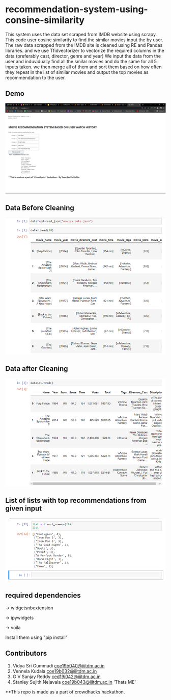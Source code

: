 # recommendation-system-using-consine-similarity
This system uses the data set scraped from IMDB website using scrapy. This code user cosine similarity to find the similar movies input the by user. 
The raw data scrapped from the IMDB site is cleaned using RE and Pandas libraries. and we use Tfidvectorizer to vectorize the required columns in the data (preferably cast, director, genre and year)
We input the data from the user and induvidually find all the smilar movies and do the same for all 5 inputs taken. we then merge all of them and sort them based on how often they repeat in the list of similar movies and output the top movies as recommendation to the user.

## Demo
 ![Demo](https://github.com/Stanley-Sujith-Nelavala/recommendation-system-using-consine-similarity/blob/main/Screenshot%20(18).png)
## Data Before Cleaning
 ![Data Before Cleaning](https://github.com/Stanley-Sujith-Nelavala/recommendation-system-using-consine-similarity/blob/main/1.png)
## Data after Cleaning
 ![Data after Cleaning](https://github.com/Stanley-Sujith-Nelavala/recommendation-system-using-consine-similarity/blob/main/2.png)
## List of lists with top recommendations from given input
 ![List of lists with top recommendations from given input](https://github.com/Stanley-Sujith-Nelavala/recommendation-system-using-consine-similarity/blob/main/3.png)
 
## required dependencies

-> widgetsnbextension

-> ipywidgets

-> voila

Install them using "pip install"


## Contributors
1. Vidya Sri Gummadi [coe19b040@iiitdm.ac.in](coe19b040@iiitdm.ac.in)
2. Vennela Kudala [coe19b032@iiitdm.ac.in](coe19b032@iiitdm.ac.in)
3. G V Sanjay Reddy [ced19i042@iiitdm.ac.in](coed9i042@iiitdm.ac.in)
4. Stanley Sujith Nelavala [coe19b043@iiitdm.ac.in](coe19b043@iiitdm.ac.in) 'Thats ME'

**This repo is made as a part of crowdhacks hackathon.
